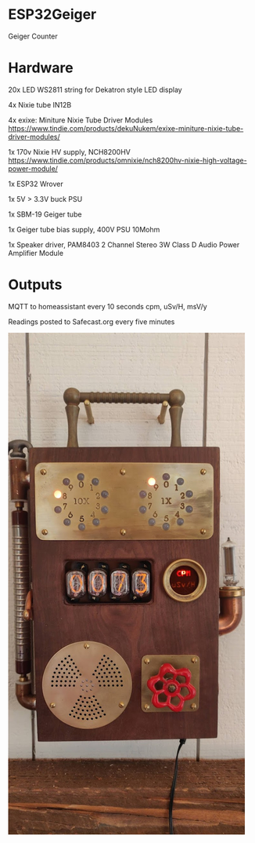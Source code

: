 # ESP32Geiger

Geiger Counter

# Hardware

20x LED WS2811 string for Dekatron style LED display

4x Nixie tube IN12B

4x exixe: Miniture Nixie Tube Driver Modules https://www.tindie.com/products/dekuNukem/exixe-miniture-nixie-tube-driver-modules/

1x 170v Nixie HV supply, NCH8200HV https://www.tindie.com/products/omnixie/nch8200hv-nixie-high-voltage-power-module/

1x ESP32 Wrover

1x 5V > 3.3V buck PSU

1x SBM-19 Geiger tube

1x Geiger tube bias supply, 400V PSU 10Mohm 

1x Speaker driver, PAM8403 2 Channel Stereo 3W Class D Audio Power Amplifier Module

# Outputs
MQTT to homeassistant every 10 seconds cpm, uSv/H, msV/y

Readings posted to Safecast.org every five minutes

![Front](GC-front.jpg)
